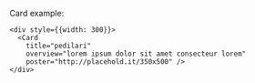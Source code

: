 Card example:

```example
<div style={{width: 300}}>
  <Card
    title="pedilari"
    overview="lorem ipsum dolor sit amet consecteur lorem"
    poster="http://placehold.it/350x500" />
</div>
```
